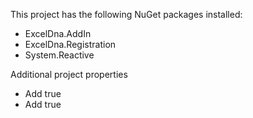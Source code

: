 ﻿This project has the following NuGet packages installed:
* ExcelDna.AddIn
* ExcelDna.Registration
* System.Reactive

Additional project properties
* Add <ExcelAddInExplicitRegistration>true</ExcelAddInExplicitRegistration>
* Add <useWindowsForms>true</UseWindowsForms>
